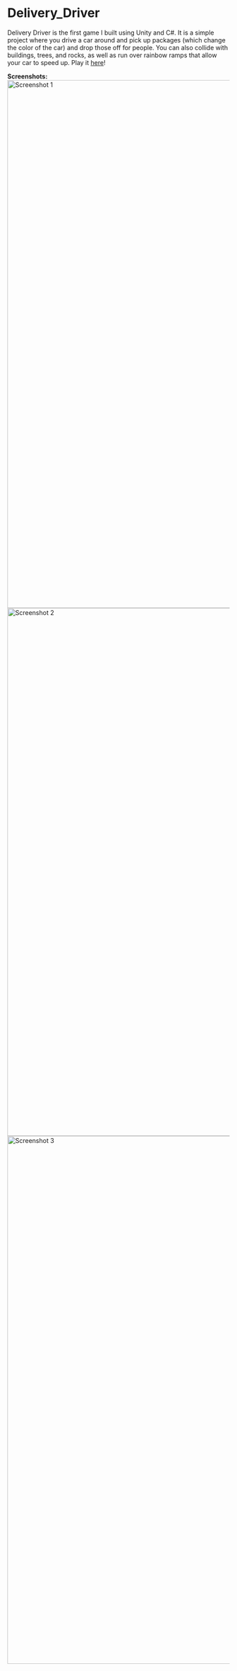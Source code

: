 # Delivery_Driver
Delivery Driver is the first game I built using Unity and C#. It is a simple project where you drive a car around and pick up packages (which change
the color of the car) and drop those off for people. You can also collide with buildings, trees, and rocks, as well as run over rainbow ramps that 
allow your car to speed up. Play it [here](https://play.unity.com/mg/other/webglbuild-788)!

**Screenshots:**
<img width="1195" alt="Screenshot 1" src="https://github.com/Bill-Merickel/Delivery_Driver/assets/20192754/07a1ffc9-8298-46af-b462-5c6336bf4b33">
<img width="1195" alt="Screenshot 2" src="https://github.com/Bill-Merickel/Delivery_Driver/assets/20192754/87d265cb-4fe6-45df-9372-d1f458ace83e">
<img width="1195" alt="Screenshot 3" src="https://github.com/Bill-Merickel/Delivery_Driver/assets/20192754/fa7c1b77-e6de-41dc-ad26-198abd9881e4">
